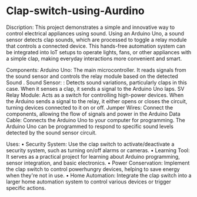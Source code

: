# Clap-switch-using-Aurdino
Discription: This project demonstrates a simple and innovative way to control electrical appliances using sound. Using an Arduino Uno, a sound sensor detects clap sounds, which are processed to toggle a relay module that controls a connected device. This hands-free automation system can be integrated into IoT setups to operate lights, fans, or other appliances with a simple clap, making everyday interactions more convenient and smart.

Components: Arduino Uno: The main microcontroller. It reads signals from the sound sensor and controls the relay module based on the detected Sound .
Sound Sensor: : Detects sound variations, particularly claps in this case. When it senses a clap, it sends a signal to the Arduino Uno laps.
SV Relay Module: Acts as a switch for controlling high-power devices. When the Arduino sends a signal to the relay, it either opens or closes the circuit, turning devices connected to it on or off.
Jumper Wires: Connect the components, allowing the flow of signals and power in the Arduino Data Cable: Connects the Arduino Uno to your computer for programming. The Arduino Uno can be programmed to respond to specific sound levels detected by the sound sensor circuit.

Uses: • Security System: Use the clap switch to activate/deactivate a security system, such as turning on/off alarms or cameras. • Learning Tool: It serves as a practical project for learning about Arduino programming, sensor integration, and basic electronics. • Power Conservation: Implement the clap switch to control powerhungry devices, helping to save energy when they're not in use. • Home Automation: Integrate the clap switch into a larger home automation system to control various devices or trigger specific actions.
